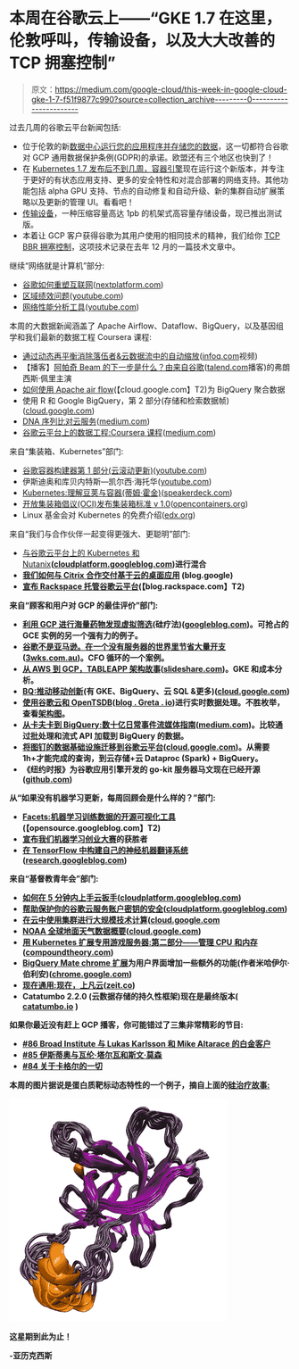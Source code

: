 # 本周在谷歌云上——“GKE 1.7 在这里，伦敦呼叫，传输设备，以及大大改善的 TCP 拥塞控制”

> 原文：<https://medium.com/google-cloud/this-week-in-google-cloud-gke-1-7-f51f9877c990?source=collection_archive---------0----------------------->

过去几周的谷歌云平台新闻包括:

*   位于伦敦的新[数据中心运行您的应用程序并存储您的数据](http://goo.gl/FHrqvs)，这一切都符合谷歌对 GCP 通用数据保护条例(GDPR)的承诺。欧盟还有三个地区也快到了！
*   在 [Kubernetes 1.7 发布后不到几周，容器引擎](http://goo.gl/zDRgKy)现在运行这个新版本，并专注于更好的有状态应用支持、更多的安全特性和对混合部署的网络支持。其他功能包括 alpha GPU 支持、节点的自动修复和自动升级、新的集群自动扩展策略以及更新的管理 UI。看看吧！
*   [传输设备](http://goo.gl/P7CSkw)，一种压缩容量高达 1pb 的机架式高容量存储设备，现已推出测试版。
*   本着让 GCP 客户获得谷歌为其用户使用的相同技术的精神，我们给你 [TCP BBR 拥塞控制](http://goo.gl/ffhy3d)，这项技术记录在去年 12 月的一篇技术文章中。

继续“网络就是计算机”部分:

*   [谷歌如何重塑互联网](http://goo.gl/vXkxPV)([nextplatform.com](http://nextplatform.com/))
*   [区域绩效问题](http://goo.gl/Y6eXM8)([youtube.com](http://youtube.com/))
*   [网络性能分析工具](http://goo.gl/qjwcBY)([youtube.com](http://youtube.com/))

本周的大数据新闻涵盖了 Apache Airflow、Dataflow、BigQuery，以及基因组学和我们最新的数据工程 Coursera 课程:

*   [通过动态再平衡消除落伍者&云数据流中的自动缩放](http://goo.gl/W2dxst)([infoq.com](http://infoq.com/)视频)
*   【播客】[阿帕奇 Beam 的下一步是什么？由来自谷歌](http://goo.gl/hmXDGf)([talend.com](http://talend.com/)播客)的弗朗西斯·佩里主演
*   [如何使用 Apache air flow](http://goo.gl/4iQrWY)(【cloud.google.com】T2)为 BigQuery 聚合数据
*   使用 R 和 Google BigQuery，第 2 部分(存储和检索数据帧)([cloud.google.com](http://cloud.google.com/))
*   [DNA 序列比对云服务](http://goo.gl/3tF9r4)([medium.com](/))
*   [谷歌云平台上的数据工程:Coursera 课程](http://goo.gl/S28z8X)([medium.com](/))

来自“集装箱、Kubernetes”部门:

*   [谷歌容器构建器第 1 部分(云滚动更新)](http://goo.gl/zvCHBC)([youtube.com](http://youtube.com/))
*   伊斯迪奥和库贝内特斯—凯尔西·海托华([youtube.com](http://youtube.com/))
*   [Kubernetes:理解豆荚与容器(蒂姆·霍金)](http://goo.gl/sGkBii)([speakerdeck.com](http://speakerdeck.com/))
*   [开放集装箱倡议(OCI)发布集装箱标准 v 1.0](http://goo.gl/j48hbo)([opencontainers.org](http://opencontainers.org/))
*   Linux 基金会对 Kubernetes 的免费介绍([edx.org](http://edx.org/))

来自“我们与合作伙伴一起变得更强大、更聪明”部门:

*   [与谷歌云平台上的 Kubernetes 和 Nutanix](http://goo.gl/U3Nwj7)**([cloudplatform.googleblog.com](http://cloudplatform.googleblog.com/))进行混合**
*   **[我们如何与 Citrix 合作交付基于云的桌面应用](http://goo.gl/kBQm25) (blog.google)**
*   **[宣布 Rackspace 托管谷歌云平台](http://goo.gl/AGz7x5)(【blog.rackspace.com】T2)**

**来自“顾客和用户对 GCP 的最佳评价”部门:**

*   **[利用 GCP 进行海量药物发现虚拟筛选](http://goo.gl/H3W9tz)(硅疗法)([googleblog.com](http://googleblog.com/))。可抢占的 GCE 实例的另一个强有力的例子。**
*   **[谷歌不是亚马逊。在一个没有服务器的世界里节省大量开支](http://goo.gl/qJwRV7)([3wks.com.au](http://3wks.com.au/))。CFO 循环的一个案例。**
*   **[从 AWS 到 GCP，TABLEAPP 架构故事](http://goo.gl/769xqF)([slideshare.com](http://slideshare.com/))。GKE 和成本分析。**
*   **[BQ:推动移动创新](http://goo.gl/9freNq)(有 GKE、BigQuery、云 SQL &更多)([cloud.google.com](http://cloud.google.com/))**
*   **[使用谷歌云和 OpenTSDB](http://goo.gl/wi5JWp)([blog . Greta . io](http://blog.greta.io/))进行实时数据处理。不胜枚举，查看[架构图](http://goo.gl/pdKiMC)。**
*   **[从卡夫卡到 BigQuery:数十亿日常事件流媒体指南](http://goo.gl/ohk1gy)([medium.com](/))。比较通过批处理和流式 API 加载到 BigQuery 的数据。**
*   **[将图钉的数据基础设施迁移到谷歌云平台](http://goo.gl/kvEA1y)([cloud.google.com](http://cloud.google.com/))。从需要 1h+才能完成的查询，到云存储+云 Dataproc (Spark) + BigQuery。**
*   **《纽约时报》为谷歌应用引擎开发的 go-kit 服务器马文现在已经开源([github.com](http://github.com/))**

**从“如果没有机器学习更新，每周回顾会是什么样的？”部门:**

*   **[Facets:机器学习训练数据的开源可视化工具](http://goo.gl/nR2rTM)(【opensource.googleblog.com】T2)**
*   **[宣布我们机器学习创业大赛](http://goo.gl/reaUUE)的获胜者**
*   **[在 TensorFlow 中构建自己的神经机器翻译系统](http://goo.gl/jLZiK6)([research.googleblog.com](http://research.googleblog.com/))**

**来自“基督教青年会”部门:**

*   **[如何在 5 分钟内上手云扳手](http://goo.gl/cYXPhk)([cloudplatform.googleblog.com](http://cloudplatform.googleblog.com/))**
*   **[帮助保护你的谷歌云服务账户密钥的安全](http://goo.gl/UFbp82)([cloudplatform.googleblog.com](http://cloudplatform.googleblog.com/))**
*   **[在云中使用集群进行大规模技术计算](http://goo.gl/MQF4A2)([cloud.google.com](http://cloud.google.com/)**
*   **[NOAA 全球地面天气数据概要](http://goo.gl/mhmpS8)([cloud.google.com](http://cloud.google.com/))**
*   **[用 Kubernetes 扩展专用游戏服务器:第二部分——管理 CPU 和内存](http://goo.gl/DEgqQb)([compoundtheory.com](http://compoundtheory.com/))**
*   **[BigQuery Mate chrome 扩展](http://goo.gl/bMYUuF)为用户界面增加一些额外的功能(作者米哈伊尔·伯利安)([chrome.google.com](http://chrome.google.com/))**
*   **[现在通用:现在，上凡云](http://goo.gl/hSEmJo)([zeit.co](http://zeit.co/))**
*   **Catatumbo 2.2.0 (云数据存储的持久性框架)现在是最终版本( [catatumbo.io](http://catatumbo.io/) )**

**如果你最近没有赶上 **GCP 播客**，你可能错过了三集非常精彩的节目:**

*   **[#86 Broad Institute 与 Lukas Karlsson 和 Mike Altarace 的白金客户](http://goo.gl/9Xxaq7)**
*   **[#85 伊斯蒂奥与瓦伦·塔尔瓦和斯文·莫森](http://goo.gl/c5N9gE)**
*   **[#84 关于卡格尔的一切](http://goo.gl/tK233p)**

**本周的图片据说是蛋白质靶标动态特性的一个例子，摘自上面的[硅治疗故事:](http://goo.gl/H3W9tz)**

**![](img/2b6f8b7b410c3e24068af7d733164563.png)**

**这星期到此为止！**

**-亚历克西斯**